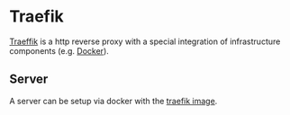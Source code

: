 # Traefik

[Traeffik](https://github.com/traefik/traefik) is a http reverse proxy with
a special integration of infrastructure components (e.g. [Docker](./docker.md)).

## Server

A server can be setup via docker with the
[traefik image](./docker-images/traefik.md).
